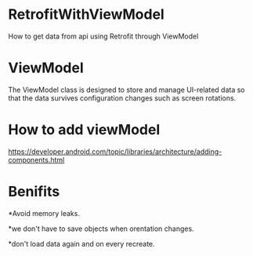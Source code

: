 # RetrofitWithViewModel
How to get data from api using Retrofit through ViewModel
# ViewModel
The ViewModel class is designed to store and manage UI-related data so that the data survives configuration changes such as screen rotations.
# How to add viewModel
https://developer.android.com/topic/libraries/architecture/adding-components.html
# Benifits

*Avoid memory leaks.

*we don't have to save objects when orentation changes.


*don't load data again and on every recreate. 
